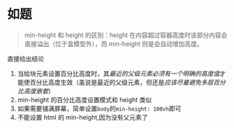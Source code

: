 # 如题

> min-height 和 height 的区别：height 在内容超过容器高度时该部分内容会直接溢出（位于盒模型外），而 min-height 则是会自动增加高度。

直接给出结论

1. 当给块元素设置百分比高度时，其*最近的父级元素必须有一个明确的高度值*才能使百分比高度生效（虽说是最近的父级元素，但还是*应该尽量避免多层百分比高度嵌套*）
2. min-height 的百分比高度设置模式和 height 类似
3. 如果需要铺满屏幕，简单设置`body`的`min-height: 100vh`即可
4. 不能设置 html 的 min-height,因为没有父元素了
